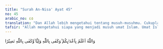 ```yaml
---
title: "Surah An-Nisa' Ayat 45"
no: 45
arabic_no: ٤٥
translation: "Dan Allah lebih mengetahui tentang musuh-musuhmu. Cukuplah Allah menjadi pelindung dan cukuplah Allah menjadi penolong (bagimu)."
tafsir: "Allah mengetahui siapa yang menjadi musuh umat Islam. Umat Islam kadang-kadang mengira bahwa musuh-musuh itu adalah sahabat mereka, padahal sebenarnya bukan. Kebaikan-kebaikan yang mereka lahirkan terhadap kaum Muslimin adalah tipu muslihat belaka, sedang tujuan mereka yang sebenarnya ialah menarik kaum Muslimin agar menyeleweng seperti penyelewengan mereka dari jalan yang benar. Allah-lah yang memberi petunjuk kaum Muslimin kepada keselamatan, kebahagiaan dan kebaikan. Dialah yang menolong mereka dalam menghadapi musuh-musuh agama."
---
```

وَاللّٰهُ اَعْلَمُ بِاَعْدَاۤىِٕكُمْ ۗوَكَفٰى بِاللّٰهِ وَلِيًّا ۙوَّكَفٰى بِاللّٰهِ نَصِيْرًا 